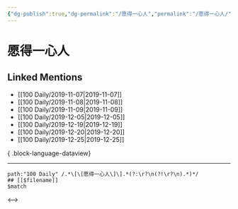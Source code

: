 ```yaml
---
{"dg-publish":true,"dg-permalink":"/愿得一心人","permalink":"/愿得一心人/","created":"2023-03-30T16:27:54.000+08:00","updated":"2023-03-30T16:27:55.000+08:00"}
---
```


# 愿得一心人

## Linked Mentions
- [[100 Daily/2019-11-07\|2019-11-07]]
- [[100 Daily/2019-11-08\|2019-11-08]]
- [[100 Daily/2019-11-09\|2019-11-09]]
- [[100 Daily/2019-12-05\|2019-12-05]]
- [[100 Daily/2019-12-19\|2019-12-19]]
- [[100 Daily/2019-12-20\|2019-12-20]]
- [[100 Daily/2019-12-25\|2019-12-25]]

{ .block-language-dataview}

---

```expander
path:"100 Daily" /.*\[\[愿得一心人\]\].*(?:\r?\n(?!\r?\n).*)*/
## [[$filename]]
$match
```

<-->